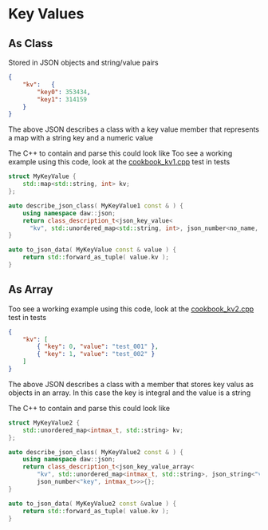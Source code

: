 # Key Values

## As Class
Stored in JSON objects and string/value pairs

```json
{ 
	"kv":	{
		"key0": 353434,
		"key1": 314159 
	}
}
```
The above JSON describes a class with a key value member that represents a map with a string key and a numeric value

The C++ to contain and parse this could look like
Too see a working example using this code, look at the [cookbook_kv1.cpp](../tests/cookbook_kv1_test.cpp) test in tests
```cpp
struct MyKeyValue {
	std::map<std::string, int> kv;
};

auto describe_json_class( MyKeyValue1 const & ) {
    using namespace daw::json;
    return class_description_t<json_key_value<
      "kv", std::unordered_map<std::string, int>, json_number<no_name, int>>>{};
}

auto to_json_data( MyKeyValue const & value ) {
	return std::forward_as_tuple( value.kv );
}
```


## As Array
Too see a working example using this code, look at the [cookbook_kv2.cpp](../tests/cookbook_kv2_test.cpp) test in tests
```json
{
	"kv": [
		{ "key": 0, "value": "test_001" },
		{ "key": 1, "value": "test_002" }
	]
}
```
The above JSON describes a class with a member that stores key valus as objects in an array.  In this case the key is integral and the value is a string

The C++ to contain and parse this could look like
```cpp
struct MyKeyValue2 {
	std::unordered_map<intmax_t, std::string> kv;
};

auto describe_json_class( MyKeyValue2 const & ) {
	using namespace daw::json;
	return class_description_t<json_key_value_array<
		"kv", std::unordered_map<intmax_t, std::string>, json_string<"value">,
		json_number<"key", intmax_t>>>{};
}

auto to_json_data( MyKeyValue2 const &value ) {
	return std::forward_as_tuple( value.kv );
}
```

